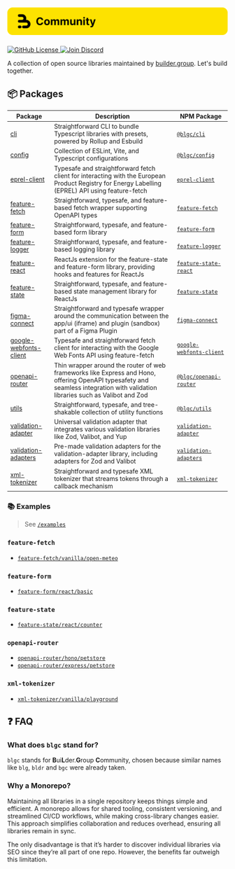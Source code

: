 <h1 align="center">
    <img src="./.github/assets/banner.svg" alt="builder.group (blgc) banner">
</h1>

<p align="left">
    <a href="https://github.com/builder-group/monorepo/blob/develop/LICENSE">
        <img src="https://img.shields.io/github/license/builder-group/monorepo.svg?label=license&style=flat&colorA=293140&colorB=FDE200" alt="GitHub License"/>
    </a>
    <a href="https://discord.gg/w4xE3bSjhQ">
        <img src="https://img.shields.io/discord/795291052897992724.svg?label=&logo=discord&logoColor=000000&color=293140&labelColor=FDE200" alt="Join Discord"/>
    </a>
</p>

A collection of open source libraries maintained by [builder.group](https://builder.group). Let's build together.

## 📦 Packages

| Package                                                                                                          | Description                                                                                                                                                                    | NPM Package                                                                      |
| ---------------------------------------------------------------------------------------------------------------- | ------------------------------------------------------------------------------------------------------------------------------------------------------------------------------ | -------------------------------------------------------------------------------- |
| [cli](https://github.com/builder-group/monorepo/blob/develop/packages/cli)                                       | Straightforward CLI to bundle Typescript libraries with presets, powered by Rollup and Esbuild                                                                                 | [`@blgc/cli`](https://www.npmjs.com/package/@blgc/cli)                           |
| [config](https://github.com/builder-group/monorepo/blob/develop/packages/config)                                    | Collection of ESLint, Vite, and Typescript configurations                                                                                                                      | [`@blgc/config`](https://www.npmjs.com/package/@blgc/config)                     |
| [eprel-client](https://github.com/builder-group/monorepo/blob/develop/packages/eprel-client)                     | Typesafe and straightforward fetch client for interacting with the European Product Registry for Energy Labelling (EPREL) API using feature-fetch                              | [`eprel-client`](https://www.npmjs.com/package/eprel-client)                     |
| [feature-fetch](https://github.com/builder-group/monorepo/blob/develop/packages/feature-fetch)                   | Straightforward, typesafe, and feature-based fetch wrapper supporting OpenAPI types                                                                                            | [`feature-fetch`](https://www.npmjs.com/package/feature-fetch)                   |
| [feature-form](https://github.com/builder-group/monorepo/blob/develop/packages/feature-form)                     | Straightforward, typesafe, and feature-based form library                                                                                                                      | [`feature-form`](https://www.npmjs.com/package/feature-form)                     |
| [feature-logger](https://github.com/builder-group/monorepo/blob/develop/packages/feature-logger)                 | Straightforward, typesafe, and feature-based logging library                                                                                                                   | [`feature-logger`](https://www.npmjs.com/package/feature-logger)                 |
| [feature-react](https://github.com/builder-group/monorepo/blob/develop/packages/feature-react)                   | ReactJs extension for the feature-state and feature-form library, providing hooks and features for ReactJs                                                                     | [`feature-state-react`](https://www.npmjs.com/package/feature-state-react)       |
| [feature-state](https://github.com/builder-group/monorepo/blob/develop/packages/feature-state)                   | Straightforward, typesafe, and feature-based state management library for ReactJs                                                                                              | [`feature-state`](https://www.npmjs.com/package/feature-state)                   |
| [figma-connect](https://github.com/builder-group/monorepo/blob/develop/packages/figma-connect)                   | Straightforward and typesafe wrapper around the communication between the app/ui (iframe) and plugin (sandbox) part of a Figma Plugin                                          | [`figma-connect`](https://www.npmjs.com/package/figma-connect)                   |
| [google-webfonts-client](https://github.com/builder-group/monorepo/blob/develop/packages/google-webfonts-client) | Typesafe and straightforward fetch client for interacting with the Google Web Fonts API using feature-fetch                                                                    | [`google-webfonts-client`](https://www.npmjs.com/package/google-webfonts-client) |
| [openapi-router](https://github.com/builder-group/monorepo/blob/develop/packages/openapi-router)                 | Thin wrapper around the router of web frameworks like Express and Hono, offering OpenAPI typesafety and seamless integration with validation libraries such as Valibot and Zod | [`@blgc/openapi-router`](https://www.npmjs.com/package/@blgc/openapi-router)     |
| [utils](https://github.com/builder-group/monorepo/blob/develop/packages/utils)                                   | Straightforward, typesafe, and tree-shakable collection of utility functions                                                                                                   | [`@blgc/utils`](https://www.npmjs.com/package/@blgc/utils)                       |
| [validation-adapter](https://github.com/builder-group/monorepo/blob/develop/packages/validation-adapter)         | Universal validation adapter that integrates various validation libraries like Zod, Valibot, and Yup                                                                           | [`validation-adapter`](https://www.npmjs.com/package/validation-adapter)         |
| [validation-adapters](https://github.com/builder-group/monorepo/blob/develop/packages/validation-adapters)       | Pre-made validation adapters for the validation-adapter library, including adapters for Zod and Valibot                                                                        | [`validation-adapters`](https://www.npmjs.com/package/validation-adapters)       |
| [xml-tokenizer](https://github.com/builder-group/monorepo/blob/develop/packages/xml-tokenizer)                   | Straightforward and typesafe XML tokenizer that streams tokens through a callback mechanism                                                                                    | [`xml-tokenizer`](https://www.npmjs.com/package/xml-tokenizer)                   |

### 📚 Examples

> See [`/examples`](https://github.com/builder-group/monorepo/tree/develop/examples)

### `feature-fetch`

- [`feature-fetch/vanilla/open-meteo`](https://github.com/builder-group/monorepo/tree/develop/examples/feature-fetch/vanilla/open-meteo)

### `feature-form`

- [`feature-form/react/basic`](https://github.com/builder-group/monorepo/tree/develop/examples/feature-form/react/basic)

### `feature-state`

- [`feature-state/react/counter`](https://github.com/builder-group/monorepo/tree/develop/examples/feature-state/react/counter)

### `openapi-router`

- [`openapi-router/hono/petstore`](https://github.com/builder-group/monorepo/tree/develop/examples/openapi-router/hono/petstore)
- [`openapi-router/express/petstore`](https://github.com/builder-group/monorepo/tree/develop/examples/openapi-router/express/petstore)

### `xml-tokenizer`

- [`xml-tokenizer/vanilla/playground`](https://github.com/builder-group/monorepo/tree/develop/examples/xml-tokenizer/vanilla/playground)

## ❓ FAQ

### What does `blgc` stand for?

`blgc` stands for **B**ui**L**der.**G**roup **C**ommunity, chosen because similar names like `blg`, `bldr` and `bgc` were already taken.

### Why a Monorepo?

Maintaining all libraries in a single repository keeps things simple and efficient. A monorepo allows for shared tooling, consistent versioning, and streamlined CI/CD workflows, while making cross-library changes easier. This approach simplifies collaboration and reduces overhead, ensuring all libraries remain in sync.

The only disadvantage is that it’s harder to discover individual libraries via SEO since they’re all part of one repo. However, the benefits far outweigh this limitation.
